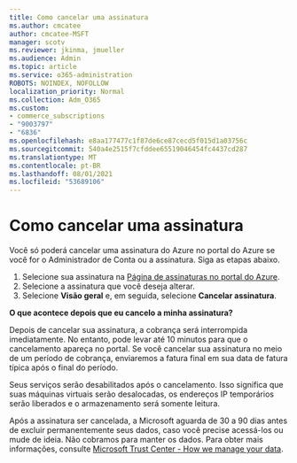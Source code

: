 ```yaml
---
title: Como cancelar uma assinatura
ms.author: cmcatee
author: cmcatee-MSFT
manager: scotv
ms.reviewer: jkinma, jmueller
ms.audience: Admin
ms.topic: article
ms.service: o365-administration
ROBOTS: NOINDEX, NOFOLLOW
localization_priority: Normal
ms.collection: Adm_O365
ms.custom:
- commerce_subscriptions
- "9003797"
- "6836"
ms.openlocfilehash: e8aa177477c1f87de6ce87cecd5f015d1a03756c
ms.sourcegitcommit: 540a4e2515f7cfddee65519046454fc4437cd287
ms.translationtype: MT
ms.contentlocale: pt-BR
ms.lasthandoff: 08/01/2021
ms.locfileid: "53689106"
---
```

# <a name="how-to-cancel-a-subscription"></a>Como cancelar uma assinatura

Você só poderá cancelar uma assinatura do Azure no portal do Azure se você for o Administrador de Conta ou a assinatura. Siga as etapas abaixo.

1. Selecione sua assinatura na [Página de assinaturas no portal do Azure](https://ms.portal.azure.com/#blade/Microsoft_Azure_Billing/SubscriptionsBlade).
2. Selecione a assinatura que você deseja alterar.
3. Selecione **Visão geral** e, em seguida, selecione **Cancelar assinatura**.

**O que acontece depois que eu cancelo a minha assinatura?**

Depois de cancelar sua assinatura, a cobrança será interrompida imediatamente. No entanto, pode levar até 10 minutos para que o cancelamento apareça no portal. Se você cancelar sua assinatura no meio de um período de cobrança, enviaremos a fatura final em sua data de fatura típica após o final do período.

Seus serviços serão desabilitados após o cancelamento. Isso significa que suas máquinas virtuais serão desalocadas, os endereços IP temporários serão liberados e o armazenamento será somente leitura.

Após a assinatura ser cancelada, a Microsoft aguarda de 30 a 90 dias antes de excluir permanentemente seus dados, caso você precise acessá-los ou mude de ideia. Não cobramos para manter os dados. Para obter mais informações, consulte [Microsoft Trust Center - How we manage your data](https://www.microsoft.com/trust-center/privacy/data-management#leave).


